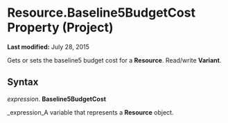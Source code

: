 
# Resource.Baseline5BudgetCost Property (Project)

 **Last modified:** July 28, 2015

Gets or sets the baseline5 budget cost for a  **Resource**. Read/write  **Variant**.

## Syntax

 _expression_. **Baseline5BudgetCost**

 _expression_A variable that represents a  **Resource** object.

